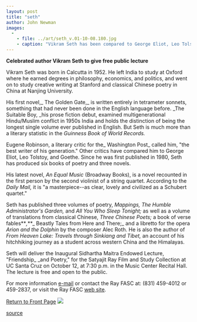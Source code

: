 ```yaml
---
layout: post
title: "seth"
author: John Newman
images:
  -
    - file: ../art/seth_v.01-10-08.180.jpg
    - caption: "Vikram Seth has been compared to George Eliot, Leo Tolstoy, and Goethe."
---
```


**Celebrated author Vikram Seth to give free public lecture**

Vikram Seth was born in Calcutta in 1952. He left India to study at Oxford where he earned degrees in philosophy, economics, and politics, and went on to study creative writing at Stanford and classical Chinese poetry in China at Nanjing University.

His first novel,_ The Golden Gate,_ is written entirely in tetrameter sonnets, something that had never been done in the English language before. _The Suitable Boy, _his prose fiction debut, examined multigenerational Hindu/Muslim conflict in 1950s India and holds the distinction of being the longest single volume ever published in English. But Seth is much more than a literary statistic in the _Guinness Book of World Records._

Eugene Robinson, a literary critic for the_ Washington Post_ called him, "the best writer of his generation." Other critics have compared him to George Eliot, Leo Tolstoy, and Goethe. Since he was first published in 1980, Seth has produced six books of poetry and three novels.  
  
His latest novel, _An Equal Music_ (Broadway Books), is a novel recounted in the first person by the second violinist of a string quartet. According to the _Daily Mail,_ it is "a masterpiece--as clear, lovely and civilized as a Schubert quartet."  
  
Seth has published three volumes of poetry, _Mappings,_ _The Humble Administrator's Garden,_ and _All You Who Sleep Tonight;_ as well as a volume of translations from classical Chinese, _Three Chinese Poets;_ a book of verse fables**_,_**_ Beastly Tales from Here and There;_ and a libretto for the opera _Arion and the Dolphin_ by the composer Alec Roth. He is also the author of _From Heaven Lake: Travels through Sinkiang and Tibet,_ an account of his hitchhiking journey as a student across western China and the Himalayas.  
  
Seth will deliver the Inaugural Sidhartha Maitra Endowed Lecture, "Friendship_ _and Poetry," for the Satyajit Ray Film and Study Collection at UC Santa Cruz on October 12, at 7:30 p.m. in the Music Center Recital Hall. The lecture is free and open to the public.  
  
For more information [e-mail][1] or contact the Ray FASC at: (831) 459-4012 or 459-2837, or visit the Ray FASC [web site][2].

  
[Return to Front Page][3] ![ ][4]

[1]: mailto:dkbasu@cats.ucsc.edu
[2]: http://arts.ucsc.edu/rayfasc/
[3]: ../../index.html
[4]: ../../images/trans.gif

[source](http://www1.ucsc.edu/currents/01-02/10-08/seth.html "Permalink to seth")
